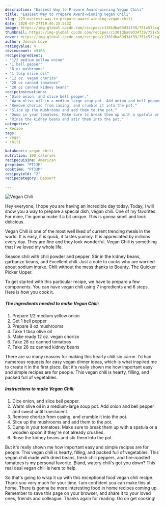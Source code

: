 ```yaml
---
description: "Easiest Way to Prepare Award-winning Vegan Chili"
title: "Easiest Way to Prepare Award-winning Vegan Chili"
slug: 229-easiest-way-to-prepare-award-winning-vegan-chili
date: 2020-07-27T19:46:25.523Z
image: https://img-global.cpcdn.com/recipes/c1301dba69d34f39/751x532cq70/vegan-chili-recipe-main-photo.jpg
thumbnail: https://img-global.cpcdn.com/recipes/c1301dba69d34f39/751x532cq70/vegan-chili-recipe-main-photo.jpg
cover: https://img-global.cpcdn.com/recipes/c1301dba69d34f39/751x532cq70/vegan-chili-recipe-main-photo.jpg
author: Joseph Love
ratingvalue: 4
reviewcount: 49168
recipeingredient:
- "1/2 medium yellow onion"
- "1 bell pepper"
- "8 oz mushrooms"
- "1 tbsp olive oil"
- "12 oz. vegan chorizo"
- "28 oz canned tomatoes"
- "28 oz canned kidney beans"
recipeinstructions:
- "Dice onion, and slice bell pepper."
- "Warm olive oil in a medium-large soup pot. Add onion and bell pepper and sweat until translucent."
- "Remove chorizo from casing, and crumble it into the pot."
- "Slice up the mushrooms and add them to the pot."
- "Dump in your tomatoes. Make sure to break them up with a spatula or a wooden spoon if they&#39;re not already crushed."
- "Rinse the kidney beans and stir them into the pot."
categories:
- Recipe
tags:
- vegan
- chili

katakunci: vegan chili 
nutrition: 100 calories
recipecuisine: American
preptime: "PT13M"
cooktime: "PT33M"
recipeyield: "2"
recipecategory: Dessert

---
```



![Vegan Chili](https://img-global.cpcdn.com/recipes/c1301dba69d34f39/751x532cq70/vegan-chili-recipe-main-photo.jpg)

Hey everyone, I hope you are having an incredible day today. Today, I will show you a way to prepare a special dish, vegan chili. One of my favorites. For mine, I'm gonna make it a bit unique. This is gonna smell and look delicious.

Vegan Chili is one of the most well liked of current trending meals in the world. It is easy, it is quick, it tastes yummy. It is appreciated by millions every day. They are fine and they look wonderful. Vegan Chili is something that I've loved my whole life.

Season chili with chili powder and pepper. Stir in the kidney beans, garbanzo beans, and Excellent chili. Just a note to cooks who are worried about sodium intake. Chili without the mess thanks to Bounty, The Quicker Picker Upper.


To get started with this particular recipe, we have to prepare a few components. You can have vegan chili using 7 ingredients and 6 steps. Here is how you cook it.

<!--inarticleads1-->

##### The ingredients needed to make Vegan Chili:

1. Prepare 1/2 medium yellow onion
1. Get 1 bell pepper
1. Prepare 8 oz mushrooms
1. Take 1 tbsp olive oil
1. Make ready 12 oz. vegan chorizo
1. Take 28 oz canned tomatoes
1. Take 28 oz canned kidney beans


There are so many reasons for making this hearty chili sin carne. I&#39;d had numerous requests for easy vegan dinner ideas, which is what inspired me to create it in the first place. But it&#39;s really shown me how important easy and simple recipes are for people. This vegan chili is hearty, filling, and packed full of vegetables. 

<!--inarticleads2-->

##### Instructions to make Vegan Chili:

1. Dice onion, and slice bell pepper.
1. Warm olive oil in a medium-large soup pot. Add onion and bell pepper and sweat until translucent.
1. Remove chorizo from casing, and crumble it into the pot.
1. Slice up the mushrooms and add them to the pot.
1. Dump in your tomatoes. Make sure to break them up with a spatula or a wooden spoon if they&#39;re not already crushed.
1. Rinse the kidney beans and stir them into the pot.


But it&#39;s really shown me how important easy and simple recipes are for people. This vegan chili is hearty, filling, and packed full of vegetables. This vegan chili made with dried beans, fresh chili peppers, and fire-roasted tomatoes is my personal favorite. Bland, watery chili&#39;s got you down? This real deal vegan chili is here to help. 

So that's going to wrap it up with this exceptional food vegan chili recipe. Thank you very much for your time. I am confident you can make this at home. There is gonna be more interesting food in home recipes coming up. Remember to save this page on your browser, and share it to your loved ones, friends and colleague. Thanks again for reading. Go on get cooking!

